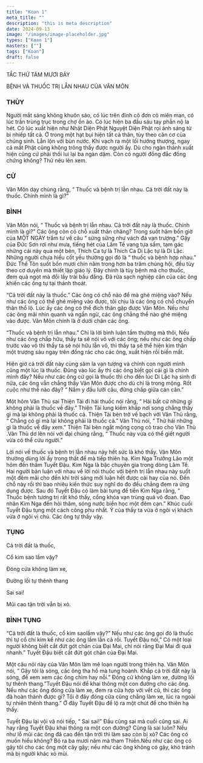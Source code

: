```yaml
---
title: "Koan 1"
meta_title: ""
description: "this is meta description"
date: 2024-09-13
image: "/images/image-placeholder.jpg"
types: ["Koan 1"]
masters: [""]
tags: ["Koan"]
draft: false
---
```




TẮC THỨ TÁM MƯƠI BẢY

BỆNH VÀ THUỐC TRỊ LẪN NHAU CỦA VÂN MÔN

### THÙY
Người mắt sáng không khuôn sáo, có lúc trên đỉnh cô đơn cỏ miên man, có lúc trần trùng trục trong chợ ồn ào. Có lúc hiện ba đầu sáu tay phẫn nộ la hét. Có lúc xuất hiện như Nhật Diện Phật Nguyệt Diện Phật rọi ánh sáng từ bi nhiếp tất cả. Ở trong một hạt bụi hiện tất cả thân, tùy theo căn cơ của chúng sinh. Lẫn lộn với bùn nước. Khi vạch ra một lối hướng thượng, ngay cả mắt Phật cũng không trông thấy được người ấy. Dù cho ngàn thánh xuất hiện cũng cứ phải thối lui lại ba ngàn dặm. Còn có người đồng đắc đồng chứng không? Thử nêu lên xem.

### CỬ
Vân Môn dạy chúng rằng, “ Thuốc và bệnh trị lẫn nhau. Cả trời đất này là thuốc. Chính mình là gì?”

### BÌNH
Vân Môn nói, “ Thuốc và bệnh trị lẫn nhau. Cả trời đất này là thuốc. Chính mình là gì?” Các ông còn có chỗ xuất thân chăng? Trong suốt hăm bốn giờ của MỘT NGÀY trầm tư về câu “ sừng sững như vách đá vạn trượng.” Gậy của Đức Sơn rơi như mưa, tiếng hét của Lâm Tế vang tựa sấm, tạm gác những cái này qua một bên, Thích Ca tự là Thích Ca Di Lặc tự là Di Lặc. Những người chưa hiểu cốt yếu thường gọi đó là “ thuốc và bệnh hợp nhau.” Đức Thế Tôn suốt bốn mươi chín năm trong hơn ba trăm chúng hội, đều tùy theo cơ duyên mà thiết lập giáo lý. Đây chính là tùy bệnh mà cho thuốc, đem quả ngọt mà đổi lấy trái bầu đắng. Đã rửa sạch nghiệp căn của các ông khiến các ông tự tại thánh thoát.

“Cả trời đất này là thuốc.” Các ông có chỗ nào để mà ghé miệng vào? Nếu như các ông có thể ghé miệng vào được, tôi chịu là các ông có chỗ chuyển thân thổ lộ. Lúc ấy các ông có thể đích thân gặp được Vân Môn. Nếu như các ông mãi nhìn quanh và ngần ngừ, các ông chẳng thể nào ghé miệng vào được. Vân Môn chính là ở dưới chân các ông.

“Thuốc và bệnh trị lẫn nhau.” Chỉ là lời bình luận tầm thường mà thôi, Nếu như các ông chấp hữu, thầy ta sẽ nói vô với các ông; nếu như các ông chấp trước vào vô thì thầy ta sẽ nói hữu lẫn vô, thì thầy ta sẽ thể hiện kim thân một trượng sáu ngay trên đống rác cho các ông, xuất hiện rồi biến mất.

Hiện giờ cả trời đất này cùng sâm la vạn tượng và chính con người mình cũng một lúc là thuốc. Đúng vào lúc ấy thì các ông biết gọi cái gì là chính mình đây? Nếu như các ông cứ gọi là thuốc thì cho đến lúc Di Lặc hạ sinh đi nữa, các ông vẫn chẳng thấy Vân Môn được cho dù chỉ là trong mộng. Rốt cuộc như thế nào đây? “ Nắm y đầu lưỡi câu, đừng chấp giữa cán cân.”

Một hôm Văn Thù sai Thiện Tài đi hái thuốc nói rằng, “ Hái bất cứ những gì không phải là thuốc về đây.” Thiện Tài lung kiếm khắp nơi song chẳng thấy gì mà lại không phải là thuốc cả. Thiện Tài bèn trở về bạch với Văn Thù rằng, “ Chẳng có gì mà lại không phải là thuốc cả.” Văn Thù nói, “ Thử hái những gì là thuốc vể đây xem.” Thiện Tài bèn ngắt mộng cọng cỏ trao cho Văn Thù .Văn Thù dơ lên nói với đại chúng rằng, “ Thuốc này vừa có thể giết người vừa có thể cứu người.”

Lời nói về thuốc và bệnh trị lẫn nhau này hết sức là khó thấy. Vân Môn thường dùng lời ấy trong thất để mà tiếp thiên hạ. Kim Nga Trưởng Lão một hôm đến thăm Tuyết Đậu. Kim Nga là bậc chuyên gia trong dòng Lâm Tế. Hai người bàn luận với nhau về lời nói thuốc với bệnh trị lẫn nhau này suốt một đêm mãi cho đến khi trời sáng mới luận hết được cái hay của nó. Đến chỗ này rồi thì bao nhiêu kiến thức suy nghĩ do đo đều chẳng đem ra ứng dụng được. Sau đó Tuyết Đậu có làm bài tụng để tiễn Kim Nga rằng, “ Thuốc bệnh tương trị rất khó thấy, cổng khóa vạn trùng quá vô đoan. Đạo nhân Kim Nga đến hỏi thăm, sóng nước biển học một đêm cạn.” Khúc cuối Tuyết Đậu tụng một cách công phu nhất. Ý của thầy ta vừa ở ngôi vị khách vừa ở ngôi vị chủ. Các ông tự thấy vậy.

### TỤNG

Cả trời đất là thuốc,

Cổ kim sao lầm vậy?

Đóng cửa không làm xe,

Đường lối tự thênh thang

Sai sai!

Mũi cao tận trời vẫn bị xỏ.

### BÌNH TỤNG
“Cả trời đất là thuốc, cổ kim saolầm vậy?” Nếu như các ông gọi đó là thuốc thì tự cổ chí kim kể như các ông lầm lẫn cả rồi. Tuyết Đậu nói,” Có một loại người không biết cắt đứt gót chân của Đại Mai, chỉ nói rằng Đại Mai đi quá nhanh.” Tuyết Đậu biết cắt đứt gót chân của Đại Mai.

Một câu nói này của Vân Môn làm mê loạn người trong thiên hạ. Vân Môn nói, “ Gậy tôi là sóng, các ông tha hồ mà tung hoành. Khắp cả trời đất này là sóng, để xem xem các ông chìm hay nỗi.” Đóng cử không làm xe, đường lối tự thênh thang.”Tuyết Đậu nói để khai thông một con đường cho các ông. Nếu như các ông đóng cửa làm xe, đem ra cửa hợp với vết cũ, thì các ông đã hoàn thành được gì? Tôi ở đây đóng cửa cũng chẳng làm xe, lúc ra ngoài tự nhiên thênh thang.” Ở đây Tuyết Đậu để lộ ra một chút để cho thiên hạ thấy.

Tuyết Đậu lại vội vã nói tiếp, “ Sai sai!” Đầu cũng sai mà cuối cũng sai. Ai hay rằng Tuyết Đậu khai thông ra một con đường? Cũng là sai luôn? Nếu như lỗ mũi các ông đã cao đến tận trời thì làm sao còn bị xỏ? Các ông có muốn hiểu không? Bỏ ra ba mươi năm mà tham Thiền.Nếu như các ông có gậy tôi cho các ông một cây gậy; nếu như các ông không có gậy, khó tránh mà bị người khác xỏ mũi.

